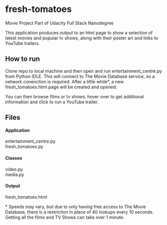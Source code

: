 # fresh-tomatoes
Movie Project Part of Udacity Full Stack Nanodegree 

This application produces output to an html page to show a selection of latest movies and popular tv shows, along with their poster art and links to YouTube trailers.

<h2>How to run</h2>
Clone repo to local machine and then open and run entertainment_centre.py from Python IDLE. This will connect to The Movie Database service, so a network conenction is required. After a little while*, a new fresh_tomatoes.html page will be created and opened.

You can then browse films or tv shows, hover over to get additional information and click to run a YouTube trailer.

<h2>Files</h2>
<h4>Application</h4>
entertainment_centre.py</br>
fresh_tomatoes.py
<h4>Classes</h4>
video.py<br/>
media.py
<h4>Output</h4>
fresh_tomatoes.html

&ast; Speeds may vary, but due to only having free access to The Movie Database, there is a restriction in place of 40 lookups every 10 seconds. Getting all the films and TV Shows can take over 1 minute.
